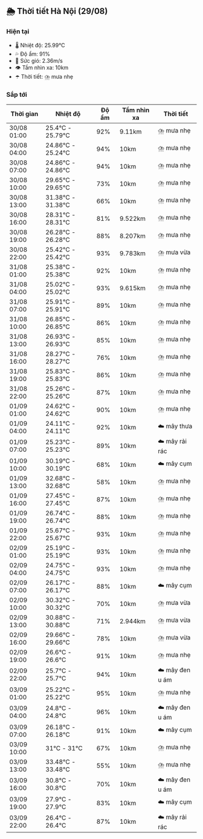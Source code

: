 ## 🌦️ Thời tiết Hà Nội (29/08)

### Hiện tại

- 🌡️ Nhiệt độ: 25.99℃
- 💦 Độ ẩm: 91%
- 💨 Sức gió: 2.36m/s
- 👁️ Tầm nhìn xa: 10km
- ☂️ Thời tiết: ⛈️ mưa nhẹ

### Sắp tới

| Thời gian | Nhiệt độ | Độ ẩm | Tầm nhìn xa | Thời tiết |
| --- | --- | --- | --- | --- |
| 30/08 01:00 | 25.4℃ - 25.79℃ | 92% | 9.11km | ⛈️ mưa nhẹ |
| 30/08 04:00 | 24.86℃ - 25.24℃ | 94% | 10km | ⛈️ mưa nhẹ |
| 30/08 07:00 | 24.86℃ - 24.86℃ | 94% | 10km | ⛈️ mưa nhẹ |
| 30/08 10:00 | 29.65℃ - 29.65℃ | 73% | 10km | ⛈️ mưa nhẹ |
| 30/08 13:00 | 31.38℃ - 31.38℃ | 66% | 10km | ⛈️ mưa nhẹ |
| 30/08 16:00 | 28.31℃ - 28.31℃ | 81% | 9.522km | ⛈️ mưa nhẹ |
| 30/08 19:00 | 26.28℃ - 26.28℃ | 88% | 8.207km | ⛈️ mưa nhẹ |
| 30/08 22:00 | 25.42℃ - 25.42℃ | 93% | 9.783km | ⛈️ mưa vừa |
| 31/08 01:00 | 25.38℃ - 25.38℃ | 92% | 10km | ⛈️ mưa nhẹ |
| 31/08 04:00 | 25.02℃ - 25.02℃ | 93% | 9.615km | ⛈️ mưa nhẹ |
| 31/08 07:00 | 25.91℃ - 25.91℃ | 89% | 10km | ⛈️ mưa nhẹ |
| 31/08 10:00 | 26.85℃ - 26.85℃ | 86% | 10km | ⛈️ mưa nhẹ |
| 31/08 13:00 | 26.93℃ - 26.93℃ | 85% | 10km | ⛈️ mưa nhẹ |
| 31/08 16:00 | 28.27℃ - 28.27℃ | 76% | 10km | ⛈️ mưa nhẹ |
| 31/08 19:00 | 25.83℃ - 25.83℃ | 86% | 10km | ⛈️ mưa nhẹ |
| 31/08 22:00 | 25.26℃ - 25.26℃ | 87% | 10km | ⛈️ mưa nhẹ |
| 01/09 01:00 | 24.62℃ - 24.62℃ | 90% | 10km | ⛈️ mưa nhẹ |
| 01/09 04:00 | 24.11℃ - 24.11℃ | 92% | 10km | ☁️ mây thưa |
| 01/09 07:00 | 25.23℃ - 25.23℃ | 89% | 10km | ☁️ mây rải rác |
| 01/09 10:00 | 30.19℃ - 30.19℃ | 68% | 10km | ☁️ mây cụm |
| 01/09 13:00 | 32.68℃ - 32.68℃ | 58% | 10km | ⛈️ mưa nhẹ |
| 01/09 16:00 | 27.45℃ - 27.45℃ | 87% | 10km | ⛈️ mưa nhẹ |
| 01/09 19:00 | 26.74℃ - 26.74℃ | 88% | 10km | ⛈️ mưa nhẹ |
| 01/09 22:00 | 25.67℃ - 25.67℃ | 93% | 10km | ⛈️ mưa nhẹ |
| 02/09 01:00 | 25.19℃ - 25.19℃ | 93% | 10km | ⛈️ mưa nhẹ |
| 02/09 04:00 | 24.75℃ - 24.75℃ | 93% | 10km | ⛈️ mưa nhẹ |
| 02/09 07:00 | 26.17℃ - 26.17℃ | 88% | 10km | ☁️ mây cụm |
| 02/09 10:00 | 30.32℃ - 30.32℃ | 70% | 10km | ⛈️ mưa vừa |
| 02/09 13:00 | 30.88℃ - 30.88℃ | 71% | 2.944km | ⛈️ mưa vừa |
| 02/09 16:00 | 29.66℃ - 29.66℃ | 78% | 10km | ⛈️ mưa vừa |
| 02/09 19:00 | 26.6℃ - 26.6℃ | 91% | 10km | ⛈️ mưa nhẹ |
| 02/09 22:00 | 25.7℃ - 25.7℃ | 94% | 10km | ☁️ mây đen u ám |
| 03/09 01:00 | 25.22℃ - 25.22℃ | 95% | 10km | ⛈️ mưa nhẹ |
| 03/09 04:00 | 24.8℃ - 24.8℃ | 96% | 10km | ☁️ mây đen u ám |
| 03/09 07:00 | 26.18℃ - 26.18℃ | 91% | 10km | ☁️ mây cụm |
| 03/09 10:00 | 31℃ - 31℃ | 67% | 10km | ⛈️ mưa nhẹ |
| 03/09 13:00 | 33.48℃ - 33.48℃ | 55% | 10km | ⛈️ mưa nhẹ |
| 03/09 16:00 | 30.8℃ - 30.8℃ | 70% | 10km | ☁️ mây đen u ám |
| 03/09 19:00 | 27.9℃ - 27.9℃ | 83% | 10km | ☁️ mây cụm |
| 03/09 22:00 | 26.4℃ - 26.4℃ | 87% | 10km | ☁️ mây rải rác |
